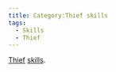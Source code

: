 ```yaml
---
title: Category:Thief skills
tags:
  - Skills
  - Thief
---
```

[Thief](Thief "wikilink") [skills](skill "wikilink").
 